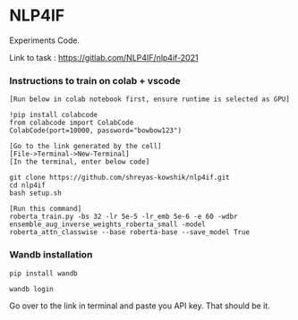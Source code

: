 # NLP4IF

Experiments Code.

Link to task : https://gitlab.com/NLP4IF/nlp4if-2021

### Instructions to train on colab + vscode

```
[Run below in colab notebook first, ensure runtime is selected as GPU]

!pip install colabcode
from colabcode import ColabCode
ColabCode(port=10000, password="bowbow123")

[Go to the link generated by the cell]
[File->Terminal->New-Terminal]
[In the terminal, enter below code]

git clone https://github.com/shreyas-kowshik/nlp4if.git
cd nlp4if
bash setup.sh

[Run this command]
roberta_train.py -bs 32 -lr 5e-5 -lr_emb 5e-6 -e 60 -wdbr ensemble_aug_inverse_weights_roberta_small -model roberta_attn_classwise --base roberta-base --save_model True
```


### Wandb installation

```
pip install wandb

wandb login
```

Go over to the link in terminal and paste you API key. That should be it.
